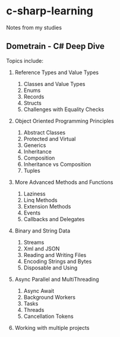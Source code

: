 # c-sharp-learning
Notes from my studies

## Dometrain - C# Deep Dive
Topics include:

1. Reference Types and Value Types
    1. Classes and Value Types
    1. Enums
    1. Records
    1. Structs
    1. Challenges with Equality Checks

1. Object Oriented Programming Principles

    1. Abstract Classes
    1. Protected and Virtual
    1. Generics
    1. Inheritance
    1. Composition
    1. Inheritance vs Composition
    1. Tuples

1. More Advanced Methods and Functions

    1. Laziness
    1. Linq Methods
    1. Extension Methods
    1. Events
    1. Callbacks and Delegates

1. Binary and String Data

    1. Streams
    1. Xml and JSON
    1. Reading and Writing Files
    1. Encoding Strings and Bytes
    1. Disposable and Using

1. Async Parallel and MultiThreading

    1. Async Await
    1. Background Workers
    1. Tasks
    1. Threads
    1. Cancellation Tokens

1. Working with multiple projects

